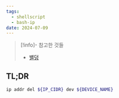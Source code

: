 ```yaml
---
tags:
  - shellscript
  - bash-ip
date: 2024-07-09
---
```

> [!info]- 참고한 것들
> - [밸덩](https://www.baeldung.com/linux/remove-ip-interface)

## TL;DR

```bash
ip addr del ${IP_CIDR} dev ${DEVICE_NAME}
```